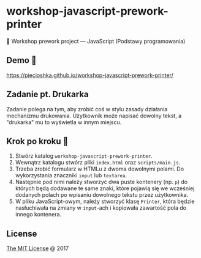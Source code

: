 # workshop-javascript-prework-printer

💾 Workshop prework project — JavaScript (Podstawy programowania)

## Demo 🎉

<https://piecioshka.github.io/workshop-javascript-prework-printer/>

## Zadanie pt. Drukarka

Zadanie polega na tym, aby zrobić coś w stylu zasady działania mechanizmu
drukowania. Użytkownik może napisać dowolny tekst, a "drukarka" mu to
wyświetla w innym miejscu.

## Krok po kroku 👣

1. Stwórz katalog `workshop-javascript-prework-printer`.
2. Wewnątrz katalogu stwórz pliki `index.html` oraz `scripts/main.js`.
3. Trzeba zrobić formularz w HTMLu z dwoma dowolnymi polami.
    Do wykorzystania znaczniki `input` lub `textarea`.
4. Następnie pod nimi należy stworzyć dwa puste kontenery (np. `p`)
    do których będą dodawane te same znaki, które pojawią się we wcześniej
    dodanych polach po wpisaniu dowolnego tekstu przez użytkownika.
5. W pliku JavaScript-owym, należy stworzyć klasę `Printer`, która będzie
    nasłuchiwała na zmiany w `input`-ach i kopiowała zawartość pola
    do innego kontenera.

## License

[The MIT License](http://piecioshka.mit-license.org) @ 2017
